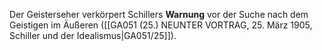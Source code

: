 
Der Geisterseher verkörpert Schillers **Warnung** vor der Suche nach dem Geistigen im Äußeren ([[GA051 (25.) NEUNTER VORTRAG, 25. März 1905, Schiller und der Idealismus|GA051/25]]).

